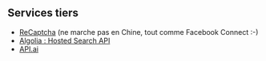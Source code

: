 ## Services tiers

* [ReCaptcha](https://www.google.com/recaptcha/intro/index.html) (ne marche pas en Chine, tout comme Facebook Connect :-)
* [Algolia : Hosted Search API](https://www.algolia.com/)
* [API.ai](https://api.ai/)
